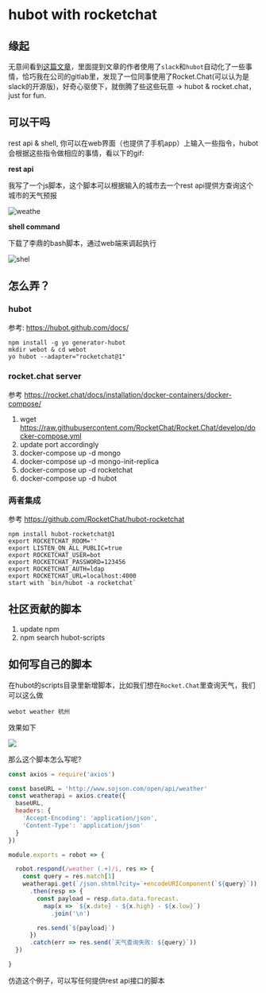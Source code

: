 # hubot with rocketchat


## 缘起

无意间看到[这篇文章](https://medium.com/@wanquribao/%E6%B9%BE%E5%8C%BA%E6%97%A5%E6%8A%A5%E6%98%AF%E5%A6%82%E4%BD%95%E8%BF%90%E4%BD%9C%E7%9A%84-5f2482e21be2)，里面提到文章的作者使用了`slack`和`hubot`自动化了一些事情，恰巧我在公司的gitlab里，发现了一位同事使用了Rocket.Chat(可以认为是slack的开源版)，好奇心驱使下，就倒腾了些这些玩意 -> hubot & rocket.chat，just for fun.

## 可以干吗

rest api & shell, 你可以在web界面（也提供了手机app）上输入一些指令，hubot会根据这些指令做相应的事情，看以下的gif:

__rest api__

我写了一个js脚本，这个脚本可以根据输入的城市去一个rest api提供方查询这个城市的天气预报

![weathe](https://i.loli.net/2018/02/09/5a7d98279f248.gif)

__shell command__

下载了李鼎的bash脚本，通过web端来调起执行

![shel](https://i.loli.net/2018/02/09/5a7d982c6a12c.gif)


## 怎么弄？

### hubot

参考: https://hubot.github.com/docs/

```
npm install -g yo generator-hubot
mkdir webot & cd webot
yo hubot --adapter="rocketchat@1"
```

### rocket.chat server


参考 https://rocket.chat/docs/installation/docker-containers/docker-compose/

1. wget https://raw.githubusercontent.com/RocketChat/Rocket.Chat/develop/docker-compose.yml
2. update port accordingly
3. docker-compose up -d mongo
4. docker-compose up -d mongo-init-replica
5. docker-compose up -d rocketchat
6. docker-compose up -d hubot


### 两者集成

参考 https://github.com/RocketChat/hubot-rocketchat

```
npm install hubot-rocketchat@1
export ROCKETCHAT_ROOM=''
export LISTEN_ON_ALL_PUBLIC=true
export ROCKETCHAT_USER=bot
export ROCKETCHAT_PASSWORD=123456
export ROCKETCHAT_AUTH=ldap
export ROCKETCHAT_URL=localhost:4000
start with `bin/hubot -a rocketchat`
```


## 社区贡献的脚本

1. update npm
2. npm search hubot-scripts <whatever you want>



## 如何写自己的脚本


在hubot的scripts目录里新增脚本，比如我们想在`Rocket.Chat`里查询天气，我们可以这么做

`webot weather 杭州`

效果如下

![](https://i.loli.net/2018/02/09/5a7d97ff031b1.jpg)

那么这个脚本怎么写呢?

```js
const axios = require('axios')

const baseURL = 'http://www.sojson.com/open/api/weather'
const weatherapi = axios.create({
  baseURL,
  headers: {
    'Accept-Encoding': 'application/json',
    'Content-Type': 'application/json'
  }
})

module.exports = robot => {

  robot.respond(/weather (.+)/i, res => {
    const query = res.match[1]
    weatherapi.get(`/json.shtml?city=`+encodeURIComponent(`${query}`))
      .then(resp => {
        const payload = resp.data.data.forecast.
          map(x => `${x.date} - ${x.high} - ${x.low}`)
            .join('\n')

        res.send(`${payload}`)
      })
      .catch(err => res.send(`天气查询失败: ${query}`))
  })

}
```

仿造这个例子，可以写任何提供rest api接口的脚本




